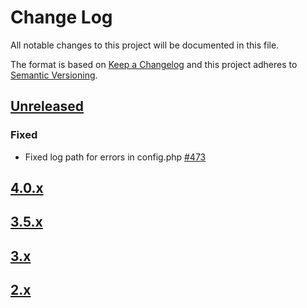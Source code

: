 # Change Log
All notable changes to this project will be documented in this file.

The format is based on [Keep a Changelog](http://keepachangelog.com/)
and this project adheres to [Semantic Versioning](http://semver.org/).

## [Unreleased]
### Fixed
- Fixed log path for errors in config.php [#473](https://github.com/phalcon/forum/issues/473)

## [4.0.x](CHANGELOG-4.0.md)
## [3.5.x](CHANGELOG-3.5.md)
## [3.x](CHANGELOG-3.md)
## [2.x](CHANGELOG-2.md)

[Unreleased]: https://github.com/phalcon/forum/compare/v3.5.0...HEAD
